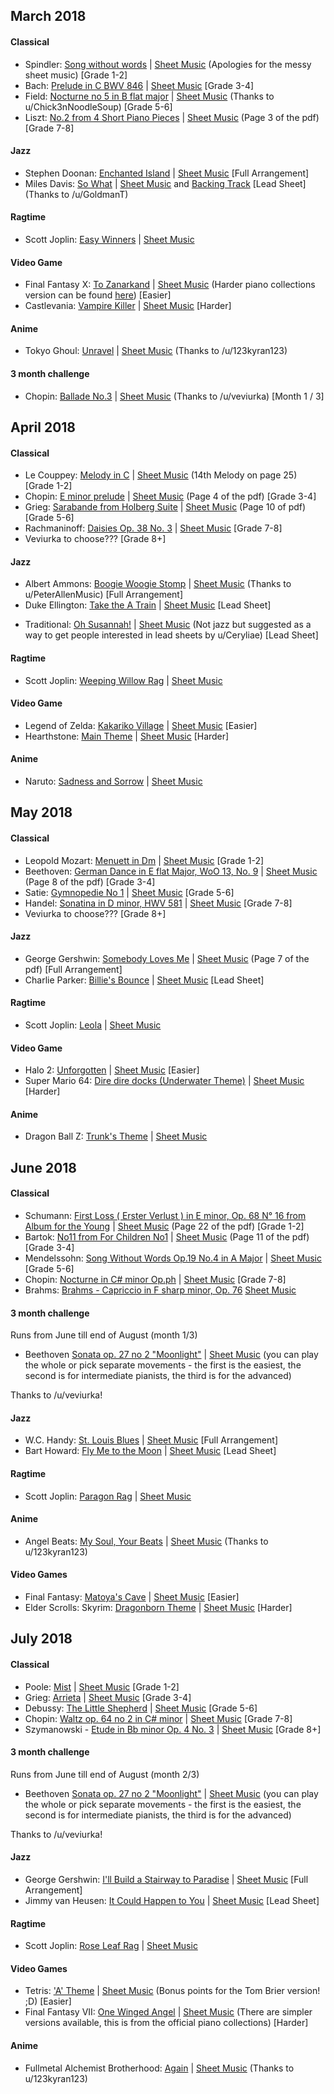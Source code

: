## March 2018
#### Classical
* Spindler: [Song without words](https://www.youtube.com/watch?v=qjXgxgJ48jU) | [Sheet Music](https://steemitimages.com/DQmTmDLZ1rYFtZkdcsXT9VVnxdu48L5Kg7HqmFUCSutw75k/IMG_5572.JPG) (Apologies for the messy sheet music) [Grade 1-2]
* Bach: [Prelude in C BWV 846](https://www.youtube.com/watch?v=PXMVkQ70I88) | [Sheet Music](https://www3.northern.edu/wieland/scores/Bach/WTC1PreludeC2.pdf) [Grade 3-4]
* Field: [Nocturne no 5 in B flat major](https://www.youtube.com/watch?v=P_S-PN6oDlU) | [Sheet Music](http://ks.petruccimusiclibrary.org/files/imglnks/usimg/c/cd/IMSLP115004-PMLP24011-field_nocturne_no5_sibley.1802.2379.pdf) (Thanks to u/Chick3nNoodleSoup) [Grade 5-6]
* Liszt: [No.2 from 4 Short Piano Pieces](https://www.youtube.com/watch?v=6Sq16iIhJkA) | [Sheet Music](http://hz.imslp.info/files/imglnks/usimg/f/f0/IMSLP31787-PMLP72283-Liszt_Musikalische_Werke_2_Band_10_Vier_kleine_Klavierstuecke.pdf) (Page 3 of the pdf) [Grade 7-8]

#### Jazz
- Stephen Doonan: [Enchanted Island](https://www.youtube.com/watch?v=0-BkV4xl6Vs) | [Sheet Music](http://www.mutopiaproject.org/ftp/DoonanSC/enchanted-island/enchanted-island-a4.pdf) [Full Arrangement]
- Miles Davis: [So What](https://www.youtube.com/watch?v=o9zQfgcwV1k) | [Sheet Music](https://drive.google.com/open?id=1s4CM15jyIOUz0X2BsdYvPzW7lAB6VeJk) and [Backing Track](https://drive.google.com/open?id=1h0UGF0y5B6ZdWqvE7fDGpHbORVEnWw21) [Lead Sheet] (Thanks to /u/GoldmanT)

#### Ragtime
- Scott Joplin: [Easy Winners](https://www.youtube.com/watch?v=NdCBT_VHnUk) | [Sheet Music](http://www.mutopiaproject.org/ftp/JoplinS/winners/winners-let.pdf)

#### Video Game
- Final Fantasy X: [To Zanarkand](https://www.youtube.com/watch?v=xLU2xQ4nkk4) | [Sheet Music](http://ffmusic.ffshrine.org/ff10sheet/1-02%20to%20zanarkand.zip) (Harder piano collections version can be found [here](http://ffmusic.ffshrine.org/ff10sheet/01%20-%20to%20zanarkand.zip)) [Easier]
- Castlevania: [Vampire Killer](https://www.youtube.com/watch?v=DOBh_VrAGi0) | [Sheet Music](http://www.ninsheetmusic.org/download/pdf/2200) [Harder]

#### Anime
- Tokyo Ghoul: [Unravel](https://www.youtube.com/watch?v=Q0v3ajXh5S0) | [Sheet Music](http://www.mediafire.com/file/40vumm779etq97j/Unravel+-+Tokyo+Ghoul.pdf) (Thanks to /u/123kyran123)

#### 3 month challenge
- Chopin: [Ballade No.3](https://www.youtube.com/watch?v=BkPLDoZXlHQ) | [Sheet Music](http://petrucci.mus.auth.gr/imglnks/usimg/7/7f/IMSLP113141-PMLP01648-FChopin_Ballade_No.3,_Op.47_BHBand1.pdf) (Thanks to /u/veviurka) [Month 1 / 3]

## April 2018
#### Classical

* Le Couppey: [Melody in C](https://www.youtube.com/watch?v=IARVP5de20M) | [Sheet Music](http://hz.imslp.info/files/imglnks/usimg/5/5d/IMSLP289191-PMLP469584-FLeCouppey_ABC_del_piano_Spanish.pdf) (14th Melody on page 25) [Grade 1-2]
* Chopin: [E minor prelude](https://www.youtube.com/watch?v=ef-4Bv5Ng0w) | [Sheet Music](http://ks.petruccimusiclibrary.org/files/imglnks/usimg/3/35/IMSLP84753-PMLP02344-Chopin_Klindworth_Band_2_Bote_12262_Op_28_filter.pdf) (Page 4 of the pdf) [Grade 3-4]
* Grieg: [Sarabande from Holberg Suite](https://www.youtube.com/watch?v=FWr8A1alkLo) | [Sheet Music](http://ks.petruccimusiclibrary.org/files/imglnks/usimg/8/85/IMSLP231653-SIBLEY1802.19996.1688-39087012347250op._40.pdf) (Page 10 of pdf) [Grade 5-6]
* Rachmaninoff: [Daisies Op. 38 No. 3](https://www.youtube.com/watch?v=4cY5BMGe9YE) | [Sheet Music](http://hz.imslp.info/files/imglnks/usimg/f/f4/IMSLP20486-PMLP47629-rah-daisies.pdf) [Grade 7-8]
* Veviurka to choose??? [Grade 8+]

#### Jazz
* Albert Ammons: [Boogie Woogie Stomp](https://www.youtube.com/watch?v=MsWjgnV3OsE) | [Sheet Music](http://sheets-piano.ru/wp-content/uploads/2015/09/A_Ammons_5_Boogie_Woogie.pdf) (Thanks to u/PeterAllenMusic) [Full Arrangement]
* Duke Ellington: [Take the A Train](https://www.youtube.com/watch?v=KV8Hj_E8LJc) | [Sheet Music](https://www.swiss-jazz.ch/standards-jazz/TakeThTrain.pdf) [Lead Sheet]
- Traditional: [Oh Susannah!](https://youtu.be/je0G_Gn3xac?t=2m1s) | [Sheet Music](https://drive.google.com/file/d/1Dlc8jHPikjvoN0nz4Vs6nw_g8wht2nvF/view?usp=sharing) (Not jazz but suggested as a way to get people interested in lead sheets by u/Ceryliae) [Lead Sheet]

#### Ragtime
* Scott Joplin: [Weeping Willow Rag](https://www.youtube.com/watch?v=hrhgvBd5puo) | [Sheet Music](http://www.ragtimepiano.ca/images/weeping.pdf)

#### Video Game
* Legend of Zelda: [Kakariko Village](https://www.youtube.com/watch?v=agR5aaQL2PY) | [Sheet Music](http://www.ninsheetmusic.org/download/pdf/1444) [Easier]
* Hearthstone: [Main Theme](https://www.youtube.com/watch?v=My3oF_G9X4w) | [Sheet Music](https://www.dropbox.com/s/mwtn8pdnyl7ti09/Hearthstone%20-%20Main%20Theme.pdf?dl=0) [Harder]

#### Anime
* Naruto: [Sadness and Sorrow](https://www.youtube.com/watch?v=UTo7E0evQWw) | [Sheet Music](https://www.mediafire.com/file/l4f24ketm6ej2iu/NARUTO_Sadness_and_Sorrow_Piano_Sheets_MusicMike512.pdf)


## May 2018
#### Classical
* Leopold Mozart: [Menuett in Dm](https://www.youtube.com/watch?v=qaeC2DM1yzQ) | [Sheet Music](http://www.free-scores.com/PDF_EN/mozart-leopold-menuet-en-re-mineur-48051.pdf) [Grade 1-2]
* Beethoven: [German Dance in E flat Major, WoO 13, No. 9](https://www.youtube.com/watch?v=tnPbUFu8qUU) | [Sheet Music](http://ks.petruccimusiclibrary.org/files/imglnks/usimg/3/31/IMSLP12821-Beethoven_woo13_12_German_Dances.pdf) (Page 8 of the pdf) [Grade 3-4]
* Satie: [Gymnopedie No 1](https://www.youtube.com/watch?v=S-Xm7s9eGxU) | [Sheet Music](http://www.mutopiaproject.org/ftp/SatieE/gymnopedie_1/gymnopedie_1-a4.pdf) [Grade 5-6]
* Handel: [Sonatina in D minor, HWV 581](https://www.youtube.com/watch?v=CetDexRR3Ek) | [Sheet Music](http://imslp.eu/files/imglnks/euimg/d/dc/IMSLP296258-PMLP480396-Handel,_Georg_Friedrich-HHA_Serie_IV_Band_17_13_HWV_581_scan.pdf) [Grade 7-8]
* Veviurka to choose??? [Grade 8+]

#### Jazz
* George Gershwin: [Somebody Loves Me](https://www.youtube.com/watch?v=8Wlws9BltIY) | [Sheet Music](http://imslp.eu/files/imglnks/euimg/a/a9/IMSLP10257-Gershwin_-_Own_Transcriptions.pdf) (Page 7 of the pdf) [Full Arrangement]
* Charlie Parker: [Billie's Bounce](https://www.youtube.com/watch?v=XbN3IEGSkCY) | [Sheet Music](https://www.conservatoriumvanamsterdam.nl/fileadmin/download/conservatorium/Jazz/cva_sjw_billiesbounce.pdf) [Lead Sheet]

#### Ragtime
* Scott Joplin: [Leola](https://www.youtube.com/watch?v=hZT9LJYVrpQ) | [Sheet Music](http://hz.imslp.info/files/imglnks/usimg/8/8f/IMSLP05462-Joplin_-_Leola.pdf)

#### Video Game
* Halo 2: [Unforgotten](https://www.youtube.com/watch?v=wulYtR_2M4A) | [Sheet Music](http://www.ninsheetmusic.org/download/pdf/640) [Easier]
* Super Mario 64: [Dire dire docks (Underwater Theme)](https://www.youtube.com/watch?v=GBPbJyxqHV0) | [Sheet Music](http://www.ninsheetmusic.org/download/pdf/1711) [Harder]

#### Anime
* Dragon Ball Z: [Trunk's Theme](https://www.youtube.com/watch?v=Hc9rsnEOVUA) | [Sheet Music](http://www.mediafire.com/file/bww7tlwr1xttzaa/DBZ_TRUNKS+THEME_Piano+Sheets_MusicMike512.pdf)


## June 2018
#### Classical
* Schumann: [First Loss ( Erster Verlust ) in E minor, Op. 68 N° 16 from Album for the Young](https://www.youtube.com/watch?v=Y3LU9wLlZ1w) | [Sheet Music](https://imslp.nl/imglnks/usimg/6/66/IMSLP300406-PMLP02707-Schumann_op68_Album_f%C3%BCr_die_Jugend_DinA4.pdf) (Page 22 of the pdf) [Grade 1-2]
* Bartok: [No11 from For Children No1](https://www.youtube.com/watch?v=1OcKdHAQB2E) | [Sheet Music](http://www.el-atril.com/partituras/Bartok/infantil/Bartok,%20Bela%20-%20For%20Children%20(Volume%20I%20&%20II).pdf) (Page 11 of the pdf) [Grade 3-4]
* Mendelssohn: [Song Without Words Op.19 No.4 in A Major](https://www.youtube.com/watch?v=4p-lnBD4uhM) | [Sheet Music](http://www.free-scores.com/download-sheet-music.php?pdf=7563) [Grade 5-6]
* Chopin: [Nocturne in C# minor Op.ph](https://www.youtube.com/watch?v=tVV3SIvncD4) | [Sheet Music](http://www.freesheetmusic.net/chopin/Nocturne,%20Op%20ph.pdf) [Grade 7-8]
* Brahms: [Brahms - Capriccio in F sharp minor, Op. 76](https://www.youtube.com/watch?v=tbNEf9OgtRI) [Sheet Music](http://hz.imslp.info/files/imglnks/usimg/1/17/IMSLP02506-Brahms_-_Capriccio,_F-_Minor,_Op.76_No.1.pdf)

#### 3 month challenge

Runs from June till end of August (month 1/3)

* Beethoven [Sonata op. 27 no 2 "Moonlight"](https://www.youtube.com/watch?v=j50ar2walNs) | [Sheet Music](http://imslp.org/wiki/Piano_Sonata_No.14,_Op.27_No.2_(Beethoven,_Ludwig_van)) 
(you can play the whole or pick separate movements - the first is the easiest, the second is for intermediate pianists, the third is for the advanced)

Thanks to /u/veviurka!

#### Jazz
* W.C. Handy: [St. Louis Blues](https://www.youtube.com/watch?v=_94hrye_vW4) | [Sheet Music](https://www.8notes.com/scores/12240.asp) [Full Arrangement]
* Bart Howard: [Fly Me to the Moon](https://www.youtube.com/watch?v=vW3w8kV-Xmo) | [Sheet Music](http://www.kungalv.se/siteassets/dokument/skola-barnomsorg/dokument/gymnasieskola/estetiska-programmet/ansokan/sang/fly-me-to-the-moon.pdf) [Lead Sheet]

#### Ragtime
* Scott Joplin: [Paragon Rag](https://www.youtube.com/watch?v=nbEXLujW6vs) | [Sheet Music](http://www.ragtimepiano.ca/images/paragon.pdf)

#### Anime
* Angel Beats: [My Soul, Your Beats](https://www.youtube.com/watch?v=O1To2M7ugm0) | [Sheet Music](http://sheet.host/sheet/DhW4eq) (Thanks to u/123kyran123)

#### Video Games
* Final Fantasy: [Matoya's Cave](https://www.youtube.com/watch?v=RIvVh6xYhtk) | [Sheet Music](http://www.ninsheetmusic.org/download/pdf/784) [Easier]
* Elder Scrolls: Skyrim: [Dragonborn Theme](https://www.youtube.com/watch?v=UsnRQJxanVM) | [Sheet Music](http://www.ninsheetmusic.org/download/pdf/2376) [Harder]


## July 2018
#### Classical
* Poole: [Mist](https://www.youtube.com/watch?v=TMNVv4v3djk) | [Sheet Music](http://i.imgur.com/8Ep5w.jpg) [Grade 1-2]
* Grieg: [Arrieta](https://www.youtube.com/watch?v=5TbQftYOKms) | [Sheet Music](https://www.mfiles.co.uk/scores/grieg-lyric-piece-op12-no1-arietta.pdf) [Grade 3-4]
* Debussy: [The Little Shepherd](https://www.youtube.com/watch?v=HsUAYyLh86E) | [Sheet Music](https://www.pianoshelf.com/sheetmusic/1381/debussy-l.113-no.5-the-little-shepherd-1381) [Grade 5-6]
* Chopin: [Waltz op. 64 no 2 in C# minor](https://www.youtube.com/watch?v=wTSu1jjKpgI) | [Sheet Music](https://www.mfiles.co.uk/scores/Waltz-op64-no2.pdf) [Grade 7-8]
* Szymanowski - [Etude in Bb minor Op. 4 No. 3](https://www.youtube.com/watch?v=Qnad2T5U5jA) | [Sheet Music](http://imslp.org/wiki/4_Etudes,_Op.4_(Szymanowski,_Karol)) [Grade 8+]

#### 3 month challenge

Runs from June till end of August (month 2/3)

* Beethoven [Sonata op. 27 no 2 "Moonlight"](https://www.youtube.com/watch?v=j50ar2walNs) | [Sheet Music](http://imslp.org/wiki/Piano_Sonata_No.14,_Op.27_No.2_(Beethoven,_Ludwig_van)) 
(you can play the whole or pick separate movements - the first is the easiest, the second is for intermediate pianists, the third is for the advanced)

Thanks to /u/veviurka!

#### Jazz
* George Gershwin: [I'll Build a Stairway to Paradise](https://www.youtube.com/watch?v=mdn1hCinBaI) | [Sheet Music](http://imslp.eu/files/imglnks/euimg/a/a9/IMSLP10257-Gershwin_-_Own_Transcriptions.pdf) [Full Arrangement]
* Jimmy van Heusen: [It Could Happen to You](https://www.youtube.com/watch?v=px9NT5ANsIM) | [Sheet Music](http://zzaj.web.fc2.com/e/e2happenB.pdf) [Lead Sheet]

#### Ragtime
* Scott Joplin: [Rose Leaf Rag](https://www.youtube.com/watch?v=-tlz0ts_bE0) | [Sheet Music](https://musopen.org/music/43173-rose-leaf-rag/)

#### Video Games
* Tetris: ['A' Theme](https://www.youtube.com/watch?v=NuhuzJAibNI) | [Sheet Music](http://www.ninsheetmusic.org/download/pdf/574) (Bonus points for the Tom Brier version! ;D) [Easier]
* Final Fantasy VII: [One Winged Angel](https://www.youtube.com/watch?v=ZRiFdIHTA5w) | [Sheet Music](http://ffmusic.ffshrine.org/ff7sheet/12%20one%20winged%20angel.zip) (There are simpler versions available, this is from the official piano collections) [Harder]

#### Anime
* Fullmetal Alchemist Brotherhood: [Again](https://www.youtube.com/watch?v=2uq34TeWEdQ) | [Sheet Music](http://sheet.host/sheet/ZGltaa) (Thanks to u/123kyran123)
